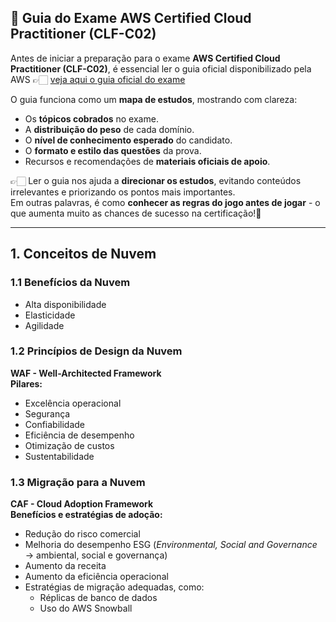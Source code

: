 ## 📘 Guia do Exame AWS Certified Cloud Practitioner (CLF-C02)  

Antes de iniciar a preparação para o exame **AWS Certified Cloud Practitioner (CLF-C02)**, é essencial ler o guia oficial 
disponibilizado pela AWS 👉🏻 [veja aqui o guia oficial do exame](https://d1.awsstatic.com/pt_BR/training-and-certification/docs-cloud-practitioner/AWS-Certified-Cloud-Practitioner_Exam-Guide.pdf)


O guia funciona como um **mapa de estudos**, mostrando com clareza:  
- Os **tópicos cobrados** no exame.  
- A **distribuição do peso** de cada domínio.  
- O **nível de conhecimento esperado** do candidato.  
- O **formato e estilo das questões** da prova.  
- Recursos e recomendações de **materiais oficiais de apoio**.  

👉🏻 Ler o guia nos ajuda a **direcionar os estudos**, evitando conteúdos irrelevantes e priorizando os pontos mais importantes.  
Em outras palavras, é como **conhecer as regras do jogo antes de jogar** - o que aumenta muito as chances de sucesso na certificação!🎉   

---

## 1. Conceitos de Nuvem  

### 1.1 Benefícios da Nuvem  
- Alta disponibilidade  
- Elasticidade  
- Agilidade  

### 1.2 Princípios de Design da Nuvem  
**WAF - Well-Architected Framework**  
**Pilares:**  
- Excelência operacional  
- Segurança  
- Confiabilidade  
- Eficiência de desempenho  
- Otimização de custos  
- Sustentabilidade  

### 1.3 Migração para a Nuvem  
**CAF - Cloud Adoption Framework**  
**Benefícios e estratégias de adoção:**  
- Redução do risco comercial  
- Melhoria do desempenho ESG (*Environmental, Social and Governance* → ambiental, social e governança)  
- Aumento da receita  
- Aumento da eficiência operacional  
- Estratégias de migração adequadas, como:  
  - Réplicas de banco de dados  
  - Uso do AWS Snowball  

